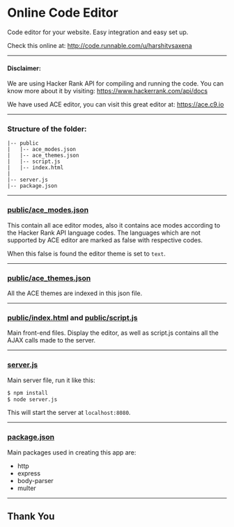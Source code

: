 # Online Code Editor

Code editor for your website. Easy integration and easy set up.

Check this online at: http://code.runnable.com/u/harshitvsaxena

---

#### Disclaimer:

We are using Hacker Rank API for compiling and running the code. You can know more about it by visiting: https://www.hackerrank.com/api/docs

We have used ACE editor, you can visit this great editor at: https://ace.c9.io

---

### Structure of the folder:

```
|-- public
|   |-- ace_modes.json
|   |-- ace_themes.json
|   |-- script.js
|   |-- index.html
|
|-- server.js
|-- package.json
```

---

### [public/ace_modes.json](public/ace_modes.json)

This contain all ace editor modes, also it contains ace modes according to the Hacker Rank API language codes. The languages which are not supported by ACE editor are marked as false with respective codes.

When this false is found the editor theme is set to `text`.

---

### [public/ace_themes.json](public/ace_themes.json)

All the ACE themes are indexed in this json file.

---

### [public/index.html](public/index.html) and [public/script.js](public/script.js)

Main front-end files. Display the editor, as well as script.js contains all the AJAX calls made to the server.

---

### [server.js](server.js)

Main server file, run it like this:

```sh
$ npm install
$ node server.js
```

This will start the server at `localhost:8080`.

---

### [package.json](package.json)

Main packages used in creating this app are:

- http
- express
- body-parser
- multer

---

## Thank You
